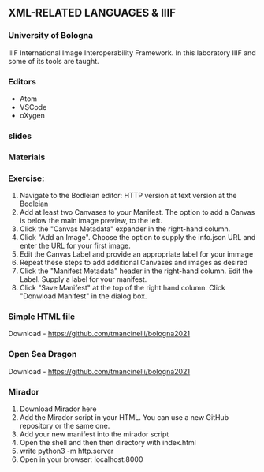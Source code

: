 ## XML-RELATED LANGUAGES & IIIF

### University of Bologna

IIIF International Image Interoperability Framework. In this laboratory IIIF and some of its tools are taught.

### Editors

- Atom
- VSCode
- oXygen

### slides

### Materials

### Exercise:

  1. Navigate to the Bodleian editor: HTTP version at text version at the Bodleian
  2. Add at least two Canvases to your Manifest. The option to add a Canvas is below the main image preview, to the left.
  3. Click the "Canvas Metadata" expander in the right-hand column.
  4. Click "Add an Image". Choose the option to supply the info.json URL and enter the URL for your first image.
  5. Edit the Canvas Label and provide an appropriate label for your immage
  6. Repeat these steps to add additional Canvases and images as desired
  7. Click the "Manifest Metadata" header in the right-hand column. Edit the Label. Supply a label for your manifest.
  8. Click "Save Manifest" at the top of the right hand column. Click "Donwload Manifest" in the dialog box.

### Simple HTML file

Download - https://github.com/tmancinelli/bologna2021
 
### Open Sea Dragon

Download - https://github.com/tmancinelli/bologna2021

### Mirador

  1. Download Mirador here
  2. Add the Mirador script in your HTML. You can use a new GitHub repository or the same one.
  3. Add your new manifest into the mirador script
  4. Open the shell and then then directory with index.html
  5. write python3 -m http.server
  6. Open in your browser: localhost:8000
